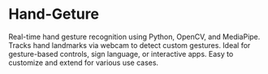 # Hand-Geture
Real-time hand gesture recognition using Python, OpenCV, and MediaPipe. Tracks hand landmarks via webcam to detect custom gestures. Ideal for gesture-based controls, sign language, or interactive apps. Easy to customize and extend for various use cases.
